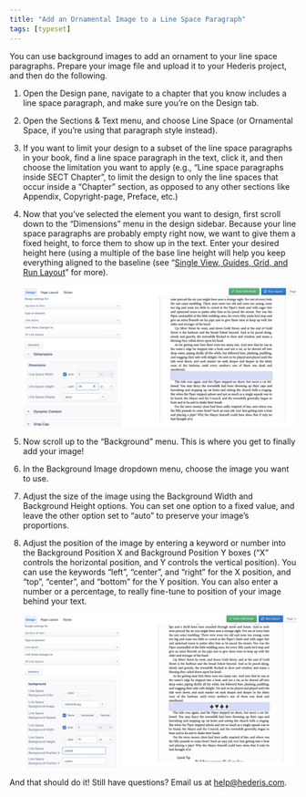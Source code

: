 ```yaml
---
title: "Add an Ornamental Image to a Line Space Paragraph"
tags: [typeset]
---
```

 
<html><body><section data-type="chapter" class="hsecchapter" data-hederis-type="hsecchapter" id="line-space-ornament" data-pi-attrs="id: line-space-ornament; data-tags: typeset;" role="doc-chapter" data-tags="typeset" data-author-name=" " data-book-title=" " title="Add an Ornamental Image to a Line Space Paragraph"><p class="hblkp" data-hederis-type="hblkp" id="p0sGgkqlK">You can use background images to add an ornament to your line space paragraphs. Prepare your image file and upload it to your Hederis project, and then do the following.</p><ol class="hwprnumlist" data-hederis-type="hwprnumlist" id="pcr3sieJG"><li class="hblkoli" data-hederis-type="hblkoli" id="li6ImmZbnS"><p class="hblkoli" data-hederis-type="hblklip" id="pLv7caAKO">Open the Design pane, navigate to a chapter that you know includes a line space paragraph, and make sure you&#8217;re on the Design tab.</p></li><li class="hblkoli" data-hederis-type="hblkoli" id="liNlMIC0lO"><p class="hblkoli" data-hederis-type="hblklip" id="pDLL6EEgP">Open the Sections &amp; Text menu, and choose Line Space (or Ornamental Space, if you&#8217;re using that paragraph style instead).</p></li><li class="hblkoli" data-hederis-type="hblkoli" id="li29yao4te"><p class="hblkoli" data-hederis-type="hblklip" id="pNfDAJGRk">If you want to limit your design to a subset of the line space paragraphs in your book, find a line space paragraph in the text, click it, and then choose the limitation you want to apply (e.g., &#8220;Line space paragraphs inside SECT Chapter&#8221;, to limit the design to only the line spaces that occur inside a &#8220;Chapter&#8221; section, as opposed to any other sections like Appendix, Copyright-page, Preface, etc.)</p></li><li class="hblkoli" data-hederis-type="hblkoli" id="lim35EDmXq"><p class="hblkoli" data-hederis-type="hblklip" id="poVnnjcZi">Now that you&#8217;ve selected the element you want to design, first scroll down to the &#8220;Dimensions&#8221; menu in the design sidebar. Because your line space paragraphs are probably empty right now, we want to give them a fixed height, to force them to show up in the text. Enter your desired height here (using a multiple of the base line height will help you keep everything aligned to the baseline (see &#8220;<a href="{% link _docs/typeset-view-toolbar.md %}" class="hspana" data-hederis-type="hspana" id="p7WX5cpIA">Single View, Guides, Grid, and Run Layout</a>&#8221; for more).</p><img data-hederis-type="hblkimg" class="hblkimg" id="pYXDY8LC7" src="/images/linespace_height.png" data-img-src="/images/linespace_height.png"/></li><li class="hblkoli" data-hederis-type="hblkoli" id="liHekqWE2r"><p class="hblkoli" data-hederis-type="hblklip" id="pLeNy7KMl">Now scroll up to the &#8220;Background&#8221; menu. This is where you get to finally add your image!</p></li><li class="hblkoli" data-hederis-type="hblkoli" id="li4bPZPiCF"><p class="hblkoli" data-hederis-type="hblklip" id="pmJcWQ6q4">In the Background Image dropdown menu, choose the image you want to use.</p></li><li class="hblkoli" data-hederis-type="hblkoli" id="limhPWv7NV"><p class="hblkoli" data-hederis-type="hblklip" id="pxI8y8KDi">Adjust the size of the image using the Background Width and Background Height options. You can set one option to a fixed value, and leave the other option set to &#8220;auto&#8221; to preserve your image&#8217;s proportions.</p></li><li class="hblkoli" data-hederis-type="hblkoli" id="linQr2YY27"><p class="hblkoli" data-hederis-type="hblklip" id="pM4F7yfAR">Adjust the position of the image by entering a keyword or number into the Background Position X and Background Position Y boxes (&#8220;X&#8221; controls the horizontal position, and Y controls the vertical position). You can use the keywords &#8220;left&#8221;, &#8220;center&#8221;, and &#8220;right&#8221; for the X position, and &#8220;top&#8221;, &#8220;center&#8221;, and &#8220;bottom&#8221; for the Y position. You can also enter a number or a percentage, to really fine-tune to position of your image behind your text.</p><img data-hederis-type="hblkimg" class="hblkimg" id="pFuVarMyI" src="/images/linespace_done.png" data-img-src="/images/linespace_done.png"/></li></ol><p class="hblkp" data-hederis-type="hblkp" id="paQ9vqKF2">And that should do it! Still have questions? Email us at <a href="mailto:help@hederis.com" class="hspana" data-hederis-type="hspana" id="pd1SGqj63">help@hederis.com</a>. </p></section></body></html>
